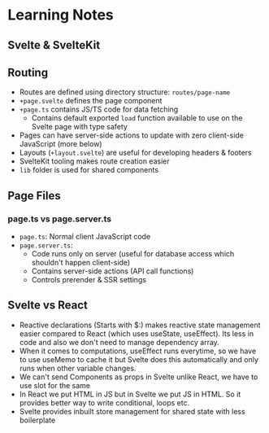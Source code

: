 # Learning Notes

## Svelte & SvelteKit

## Routing
- Routes are defined using directory structure: `routes/page-name`
- `+page.svelte` defines the page component
- `+page.ts` contains JS/TS code for data fetching
  - Contains default exported `load` function available to use on the Svelte page with type safety
- Pages can have server-side actions to update with zero client-side JavaScript (more below)
- Layouts (`+layout.svelte`) are useful for developing headers & footers
- SvelteKit tooling makes route creation easier
- `lib` folder is used for shared components

## Page Files
### page.ts vs page.server.ts
- `page.ts`: Normal client JavaScript code
- `page.server.ts`: 
  - Code runs only on server (useful for database access which shouldn't happen client-side)
  - Contains server-side actions (API call functions)
  - Controls prerender & SSR settings

## Svelte vs React

- Reactive declarations (Starts with $:) makes reactive state management easier compared to React (which uses useState, useEffect). Its less in code and also we don't need to manage dependency array.
- When it comes to computations, useEffect runs everytime, so we have to use useMemo to cache it but Svelte does this automatically and only runs when other variable changes.
- We can't send Components as props in Svelte unlike React, we have to use slot for the same
- In React we put HTML in JS but in Svelte we put JS in HTML. So it provides better way to write conditional, loops etc.
- Svelte provides inbuilt store management for shared state with less boilerplate
